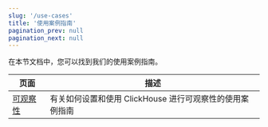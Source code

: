```yaml
---
slug: '/use-cases'
title: '使用案例指南'
pagination_prev: null
pagination_next: null
---
```


在本节文档中，您可以找到我们的使用案例指南。

| 页面                                      | 描述                                                               |
|------------------------------------------|---------------------------------------------------------------------|
| [可观察性](observability/index.md)       | 有关如何设置和使用 ClickHouse 进行可观察性的使用案例指南          |

